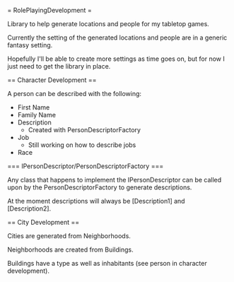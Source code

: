 = RolePlayingDevelopment =

Library to help generate locations and people for my tabletop games.

Currently the setting of the generated locations and people are in a generic fantasy setting. 

Hopefully I'll be able to create more settings as time goes on, but for now I just need to get the library in place.

== Character Development ==

A person can be described with the following:
- First Name
- Family Name
- Description
  - Created with PersonDescriptorFactory
- Job
  - Still working on how to describe jobs
- Race


=== IPersonDescriptor/PersonDescriptorFactory ===

Any class that happens to implement the IPersonDescriptor can be called upon by the PersonDescriptorFactory to generate descriptions.

At the moment descriptions will always be [Description1] and [Description2].


== City Development ==

Cities are generated from Neighborhoods.

Neighborhoods are created from Buildings.

Buildings have a type as well as inhabitants (see person in character development).

